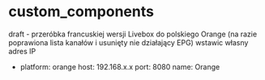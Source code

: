 # custom_components

draft - przeróbka francuskiej wersji Livebox do polskiego Orange (na razie poprawiona lista kanałów i usunięty nie działający EPG)
wstawic własny adres IP

  - platform: orange
    host: 192.168.x.x
    port: 8080
    name: Orange

